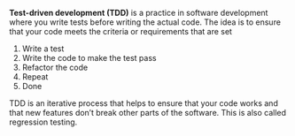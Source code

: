 **Test-driven development (TDD)** is a practice in software development where you write tests
before writing the actual code. The idea is to ensure that your code meets the criteria or requirements that are set


1. Write a test
2. Write the code to make the test pass
3. Refactor the code
4. Repeat
5. Done


TDD is an iterative process that helps to ensure that your code works and that new features don’t
break other parts of the software. This is also called regression testing.

